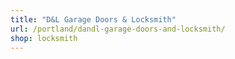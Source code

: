 ```yaml
---
title: "D&L Garage Doors & Locksmith"
url: /portland/dandl-garage-doors-and-locksmith/
shop: locksmith
---
```

